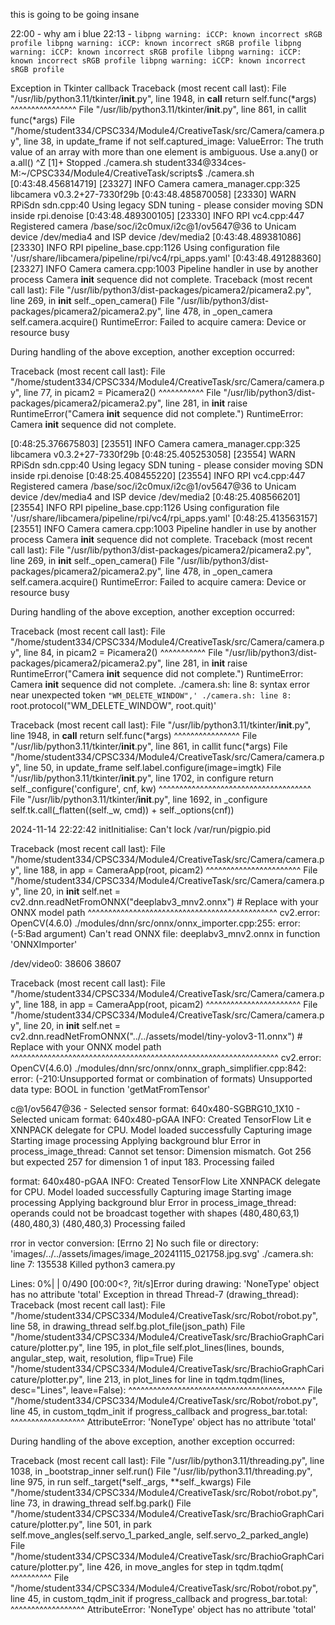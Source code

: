 this is going to be going insane

22:00 - why am i blue
22:13 - `libpng warning: iCCP: known incorrect sRGB profile
libpng warning: iCCP: known incorrect sRGB profile
libpng warning: iCCP: known incorrect sRGB profile
libpng warning: iCCP: known incorrect sRGB profile
libpng warning: iCCP: known incorrect sRGB profile`


Exception in Tkinter callback
Traceback (most recent call last):
  File "/usr/lib/python3.11/tkinter/__init__.py", line 1948, in __call__
    return self.func(*args)
           ^^^^^^^^^^^^^^^^
  File "/usr/lib/python3.11/tkinter/__init__.py", line 861, in callit
    func(*args)
  File "/home/student334/CPSC334/Module4/CreativeTask/src/Camera/camera.py", line 38, in update_frame
    if not self.captured_image:
ValueError: The truth value of an array with more than one element is ambiguous. Use a.any() or a.all()
^Z
[1]+  Stopped                 ./camera.sh
student334@334ces-M:~/CPSC334/Module4/CreativeTask/scripts$ ./camera.sh
[0:43:48.456814719] [23327]  INFO Camera camera_manager.cpp:325 libcamera v0.3.2+27-7330f29b
[0:43:48.485870058] [23330]  WARN RPiSdn sdn.cpp:40 Using legacy SDN tuning - please consider moving SDN inside rpi.denoise
[0:43:48.489300105] [23330]  INFO RPI vc4.cpp:447 Registered camera /base/soc/i2c0mux/i2c@1/ov5647@36 to Unicam device /dev/media4 and ISP device /dev/media2
[0:43:48.489381086] [23330]  INFO RPI pipeline_base.cpp:1126 Using configuration file '/usr/share/libcamera/pipeline/rpi/vc4/rpi_apps.yaml'
[0:43:48.491288360] [23327]  INFO Camera camera.cpp:1003 Pipeline handler in use by another process
Camera __init__ sequence did not complete.
Traceback (most recent call last):
  File "/usr/lib/python3/dist-packages/picamera2/picamera2.py", line 269, in __init__
    self._open_camera()
  File "/usr/lib/python3/dist-packages/picamera2/picamera2.py", line 478, in _open_camera
    self.camera.acquire()
RuntimeError: Failed to acquire camera: Device or resource busy

During handling of the above exception, another exception occurred:

Traceback (most recent call last):
  File "/home/student334/CPSC334/Module4/CreativeTask/src/Camera/camera.py", line 77, in <module>
    picam2 = Picamera2()
             ^^^^^^^^^^^
  File "/usr/lib/python3/dist-packages/picamera2/picamera2.py", line 281, in __init__
    raise RuntimeError("Camera __init__ sequence did not complete.")
RuntimeError: Camera __init__ sequence did not complete.

[0:48:25.376675803] [23551]  INFO Camera camera_manager.cpp:325 libcamera v0.3.2+27-7330f29b
[0:48:25.405253058] [23554]  WARN RPiSdn sdn.cpp:40 Using legacy SDN tuning - please consider moving SDN inside rpi.denoise
[0:48:25.408455220] [23554]  INFO RPI vc4.cpp:447 Registered camera /base/soc/i2c0mux/i2c@1/ov5647@36 to Unicam device /dev/media4 and ISP device /dev/media2
[0:48:25.408566201] [23554]  INFO RPI pipeline_base.cpp:1126 Using configuration file '/usr/share/libcamera/pipeline/rpi/vc4/rpi_apps.yaml'
[0:48:25.413563157] [23551]  INFO Camera camera.cpp:1003 Pipeline handler in use by another process
Camera __init__ sequence did not complete.
Traceback (most recent call last):
  File "/usr/lib/python3/dist-packages/picamera2/picamera2.py", line 269, in __init__
    self._open_camera()
  File "/usr/lib/python3/dist-packages/picamera2/picamera2.py", line 478, in _open_camera
    self.camera.acquire()
RuntimeError: Failed to acquire camera: Device or resource busy

During handling of the above exception, another exception occurred:

Traceback (most recent call last):
  File "/home/student334/CPSC334/Module4/CreativeTask/src/Camera/camera.py", line 84, in <module>
    picam2 = Picamera2()
             ^^^^^^^^^^^
  File "/usr/lib/python3/dist-packages/picamera2/picamera2.py", line 281, in __init__
    raise RuntimeError("Camera __init__ sequence did not complete.")
RuntimeError: Camera __init__ sequence did not complete.
./camera.sh: line 8: syntax error near unexpected token `"WM_DELETE_WINDOW",'
./camera.sh: line 8: `root.protocol("WM_DELETE_WINDOW", root.quit)'


Traceback (most recent call last):
  File "/usr/lib/python3.11/tkinter/__init__.py", line 1948, in __call__
    return self.func(*args)
           ^^^^^^^^^^^^^^^^
  File "/usr/lib/python3.11/tkinter/__init__.py", line 861, in callit
    func(*args)
  File "/home/student334/CPSC334/Module4/CreativeTask/src/Camera/camera.py", line 50, in update_frame
    self.label.configure(image=imgtk)
  File "/usr/lib/python3.11/tkinter/__init__.py", line 1702, in configure
    return self._configure('configure', cnf, kw)
           ^^^^^^^^^^^^^^^^^^^^^^^^^^^^^^^^^^^^^
  File "/usr/lib/python3.11/tkinter/__init__.py", line 1692, in _configure
    self.tk.call(_flatten((self._w, cmd)) + self._options(cnf))

2024-11-14 22:22:42 initInitialise: Can't lock /var/run/pigpio.pid


Traceback (most recent call last):
  File "/home/student334/CPSC334/Module4/CreativeTask/src/Camera/camera.py", line 188, in <module>
    app = CameraApp(root, picam2)
          ^^^^^^^^^^^^^^^^^^^^^^^
  File "/home/student334/CPSC334/Module4/CreativeTask/src/Camera/camera.py", line 20, in __init__
    self.net = cv2.dnn.readNetFromONNX("deeplabv3_mnv2.onnx")  # Replace with your ONNX model path
               ^^^^^^^^^^^^^^^^^^^^^^^^^^^^^^^^^^^^^^^^^^^^^^
cv2.error: OpenCV(4.6.0) ./modules/dnn/src/onnx/onnx_importer.cpp:255: error: (-5:Bad argument) Can't read ONNX file: deeplabv3_mnv2.onnx in function 'ONNXImporter'

/dev/video0:         38606 38607

Traceback (most recent call last):
  File "/home/student334/CPSC334/Module4/CreativeTask/src/Camera/camera.py", line 188, in <module>
    app = CameraApp(root, picam2)
          ^^^^^^^^^^^^^^^^^^^^^^^
  File "/home/student334/CPSC334/Module4/CreativeTask/src/Camera/camera.py", line 20, in __init__
    self.net = cv2.dnn.readNetFromONNX("../../assets/model/tiny-yolov3-11.onnx")  # Replace with your ONNX model path
               ^^^^^^^^^^^^^^^^^^^^^^^^^^^^^^^^^^^^^^^^^^^^^^^^^^^^^^^^^^^^^^^^^
cv2.error: OpenCV(4.6.0) ./modules/dnn/src/onnx/onnx_graph_simplifier.cpp:842: error: (-210:Unsupported format or combination of formats) Unsupported data type: BOOL in function 'getMatFromTensor'

c@1/ov5647@36 - Selected sensor format: 640x480-SGBRG10_1X10 - Selected unicam format: 640x480-pGAA
INFO: Created TensorFlow Lit
e XNNPACK delegate for CPU.
Model loaded successfully
Capturing image
Starting image processing
Applying background blur
Error in process_image_thread: Cannot set tensor: Dimension mismatch. Got 256 but expected 257 for dimension 1 of input 183.
Processing failed

format: 640x480-pGAA
INFO: Created TensorFlow Lite XNNPACK delegate for CPU.
Model loaded successfully
Capturing image
Starting image processing
Applying background blur
Error in process_image_thread: operands could not be broadcast together with shapes (480,480,63,1) (480,480,3) (480,480,3) 
Processing failed

rror in vector conversion: [Errno 2] No such file or directory: 'images/../../assets/images/image_20241115_021758.jpg.svg'
./camera.sh: line 7: 135538 Killed                  python3 camera.py



Lines:   0%|                                           | 0/490 [00:00<?, ?it/s]Error during drawing: 'NoneType' object has no attribute 'total'
Exception in thread Thread-7 (drawing_thread):
Traceback (most recent call last):
  File "/home/student334/CPSC334/Module4/CreativeTask/src/Robot/robot.py", line 58, in drawing_thread
    self.bg.plot_file(json_path)
  File "/home/student334/CPSC334/Module4/CreativeTask/src/BrachioGraphCaricature/plotter.py", line 195, in plot_file
    self.plot_lines(lines, bounds, angular_step, wait, resolution, flip=True)
  File "/home/student334/CPSC334/Module4/CreativeTask/src/BrachioGraphCaricature/plotter.py", line 213, in plot_lines
    for line in tqdm.tqdm(lines, desc="Lines", leave=False):
                ^^^^^^^^^^^^^^^^^^^^^^^^^^^^^^^^^^^^^^^^^^^
  File "/home/student334/CPSC334/Module4/CreativeTask/src/Robot/robot.py", line 45, in custom_tqdm_init
    if progress_callback and progress_bar.total:
                             ^^^^^^^^^^^^^^^^^^
AttributeError: 'NoneType' object has no attribute 'total'

During handling of the above exception, another exception occurred:

Traceback (most recent call last):
  File "/usr/lib/python3.11/threading.py", line 1038, in _bootstrap_inner
    self.run()
  File "/usr/lib/python3.11/threading.py", line 975, in run
    self._target(*self._args, **self._kwargs)
  File "/home/student334/CPSC334/Module4/CreativeTask/src/Robot/robot.py", line 73, in drawing_thread
    self.bg.park()
  File "/home/student334/CPSC334/Module4/CreativeTask/src/BrachioGraphCaricature/plotter.py", line 501, in park
    self.move_angles(self.servo_1_parked_angle, self.servo_2_parked_angle)
  File "/home/student334/CPSC334/Module4/CreativeTask/src/BrachioGraphCaricature/plotter.py", line 426, in move_angles
    for step in tqdm.tqdm(
                ^^^^^^^^^^
  File "/home/student334/CPSC334/Module4/CreativeTask/src/Robot/robot.py", line 45, in custom_tqdm_init
    if progress_callback and progress_bar.total:
                             ^^^^^^^^^^^^^^^^^^
AttributeError: 'NoneType' object has no attribute 'total'


